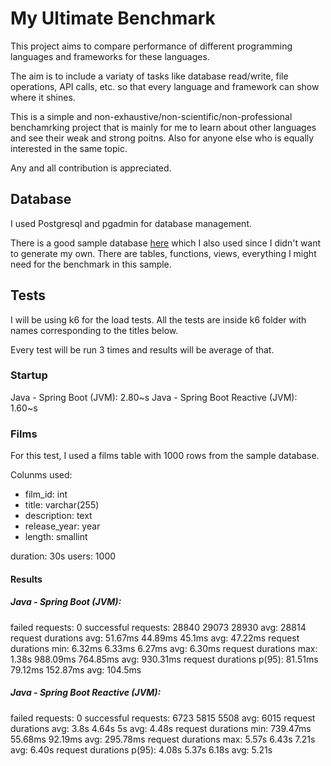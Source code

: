 # My Ultimate Benchmark

This project aims to compare performance of different programming languages and frameworks for these languages.

The aim is to include a variaty of tasks like database read/write, file operations, API calls, etc. so that every language and framework can show where it shines.

This is a simple and non-exhaustive/non-scientific/non-professional benchamrking project that is mainly for me to learn about other languages and see their weak and strong poitns. Also for anyone else who is equally interested in the same topic.

Any and all contribution is appreciated.

## Database

I used Postgresql and pgadmin for database management.

There is a good sample database [here](https://www.postgresqltutorial.com/postgresql-getting-started/postgresql-sample-database/) which I also used since I didn't want to generate my own. There are tables, functions, views, everything I might need for the benchmark in this sample.

## Tests

I will be using k6 for the load tests. All the tests are inside k6 folder with names corresponding to the titles below.

Every test will be run 3 times and results will be average of that.

### Startup

Java - Spring Boot (JVM): 2.80~s
Java - Spring Boot Reactive (JVM): 1.60~s

### Films

For this test, I used a films table with 1000 rows from the sample database.

Colunms used:

* film_id: int
* title: varchar(255)
* description: text
* release_year: year
* length: smallint

duration: 30s
users: 1000

#### Results

##### Java - Spring Boot (JVM):

failed requests: 0
successful requests:        28840       29073       28930       avg: 28814
request durations avg:      51.67ms     44.89ms     45.1ms      avg: 47.22ms
request durations min:      6.32ms      6.33ms      6.27ms      avg: 6.30ms
request durations max:      1.38s       988.09ms    764.85ms    avg: 930.31ms
request durations p(95):    81.51ms     79.12ms     152.87ms    avg: 104.5ms


##### Java - Spring Boot Reactive (JVM):

failed requests: 0
successful requests:        6723        5815        5508        avg: 6015
request durations avg:      3.8s        4.64s       5s          avg: 4.48s
request durations min:      739.47ms    55.68ms     92.19ms     avg: 295.78ms
request durations max:      5.57s       6.43s       7.21s       avg: 6.40s
request durations p(95):    4.08s       5.37s       6.18s       avg: 5.21s


